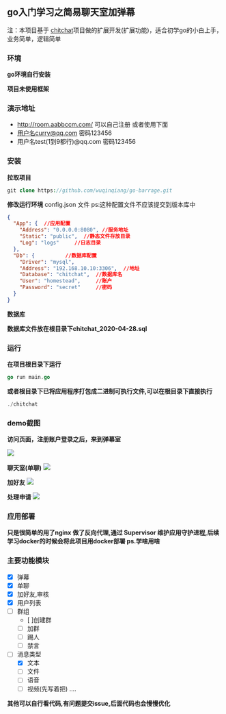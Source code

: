 ## go入门学习之简易聊天室加弹幕

注：本项目基于 [chitchat](https://github.com/nonfu/chitchat)项目做的扩展开发(扩展功能)，适合初学go的小白上手，业务简单，逻辑简单
### 环境
**go环境自行安装**

**项目未使用框架**

### 演示地址

+ http://room.aabbccm.com/
可以自己注册 或者使用下面
+   用户名curry@qq.com 密码123456
+   用户名test(1到9都行)@qq.com 密码123456

### 安装

**拉取项目**
```php
git clone https://github.com/wuqinqiang/go-barrage.git
```
**修改运行环境**
config.json 文件 ps:这种配置文件不应该提交到版本库中
```json
{
  "App": {  //应用配置
    "Address": "0.0.0.0:8080", //服务地址
    "Static": "public",  //静态文件存放目录
    "Log": "logs"     //日志目录
  },
  "Db": {          //数据库配置
    "Driver": "mysql",
    "Address": "192.168.10.10:3306",  //地址
    "Database": "chitchat",  //数据库名
    "User": "homestead",     //账户
    "Password": "secret"     //密码
  }
}
```

**数据库**

**数据库文件放在根目录下chitchat_2020-04-28.sql**

### 运行
**在项目根目录下运行**
```go
go run main.go
```

**或者根目录下已将应用程序打包成二进制可执行文件,可以在根目录下直接执行**
```go
./chitchat
```


### demo截图

**访问页面，注册账户登录之后，来到弹幕室**

​    <img src="https://github.com/wuqinqiang/go-barrage/blob/master/chat.png">

**聊天室(单聊)**
​    <img src="https://github.com/wuqinqiang/go-barrage/blob/master/room.png">

**加好友**
​    <img src="https://github.com/wuqinqiang/go-barrage/blob/master/user.png">

**处理申请**
​    <img src="https://github.com/wuqinqiang/go-barrage/blob/master/handle.png">


### 应用部署
**只是很简单的用了nginx 做了反向代理,通过 Supervisor 维护应用守护进程,后续学习docker的时候会将此项目用docker部署 ps.学啥用啥**


### 主要功能模块

- [x] 弹幕
- [x] 单聊
- [x] 加好友,审核
- [x] 用户列表
- [ ] 群组
    - [ ]创建群
    - [ ] 加群
    - [ ] 踢人
    - [ ] 禁言
- [ ] 消息类型
    - [x] 文本
    - [ ] 文件
    - [ ] 语音
    - [ ] 视频(先写着把)
....

**其他可以自行看代码,有问题提交issue,后面代码也会慢慢优化**








